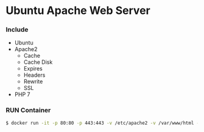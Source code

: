 # Ubuntu Apache Web Server

### Include
* Ubuntu
* Apache2
  - Cache
  - Cache Disk
  - Expires
  - Headers
  - Rewrite
  - SSL
* PHP 7

### RUN Container
```sh
$ docker run -it -p 80:80 -p 443:443 -v /etc/apache2 -v /var/www/html --name webserver forexliga/webserver
```
